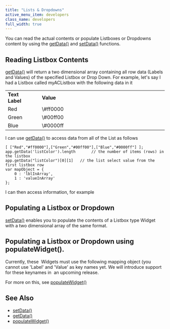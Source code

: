 ```yaml
---
title: "Lists & Dropdowns"
active_menu_item: developers
class_name: developers
full_width: true
---
```



You can read the actual contents or populate Listboxes or Dropdowns content by using the [getData()](/developers/user-guide/scripting-apis/client-api/widget-data-state-manipulation/getdata) and [setData()](/developers/user-guide/scripting-apis/client-api/widget-data-state-manipulation/setdata) functions.

## Reading Listbox Contents

[getData()](/developers/user-guide/scripting-apis/client-api/widget-data-state-manipulation/getdata) will return a two dimensional array containing all row data (Labels and Values) of the specified Listbox or Drop Down. For example, let's say I had a Listbox called myACListbox with the following data in it

<table>
<tr>
<td width="97">
  <strong>Text Label</strong>

</td>
<td width="16">
</td>
<td width="767">
  <strong>Value</strong>

</td>
</tr>
<tr>
<td width="97">
Red

</td>
<td width="16">
</td>
<td width="767">
\#ff0000

</td>
</tr>
<tr>
<td width="97">
Green

</td>
<td width="16">
</td>
<td width="767">
\#00ff00

</td>
</tr>
<tr>
<td width="97">
Blue

</td>
<td width="16">
</td>
<td width="767">
\#0000ff

</td>
</tr>
</table>

I can use [getData()](/developers/user-guide/scripting-apis/client-api/widget-data-state-manipulation/getdata) to access data from all of the List as follows

    [ ["Red","#ff0000"],["Green","#00ff00"],["Blue","#0000ff"] ];
    app.getData('listColor').length       // the number of items (rows) in the listbox
    app.getData("listColor")[0][1]   // the list select value from the first listbox row
    var mapObject = {
        0 : 'lblInArray',
        1 : 'valueInArray'
    }; 
   

I can then access information, for example

## Populating a Listbox or Dropdown

[setData()](/developers/user-guide/scripting-apis/client-api/widget-data-state-manipulation/setdata) enables you to populate the contents of a Listbox type Widget with a two dimensional array of the same format.

## Populating a Listbox or Dropdown using populateWidget().

Currently, these  Widgets must use the following mapping object (you cannot use 'Label' and 'Value' as key names yet. We will introduce support for these keynames in  an upcoming release.

For more on this, see [populateWidget()](/developers/user-guide/scripting-apis/client-api/widget-data-state-manipulation/populatewidget/)

## See Also

 - [setData()](/developers/user-guide/scripting-apis/client-api/widget-data-state-manipulation/setdata)
 - [getData()](/developers/user-guide/scripting-apis/client-api/widget-data-state-manipulation/getdata)
 - [populateWidget()](/developers/user-guide/scripting-apis/client-api/widget-data-state-manipulation/populatewidget/)

